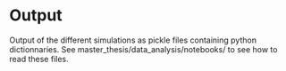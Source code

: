 # Output

Output of the different simulations as pickle files containing python dictionnaries. 
See master_thesis/data_analysis/notebooks/ to see how to read these files.
